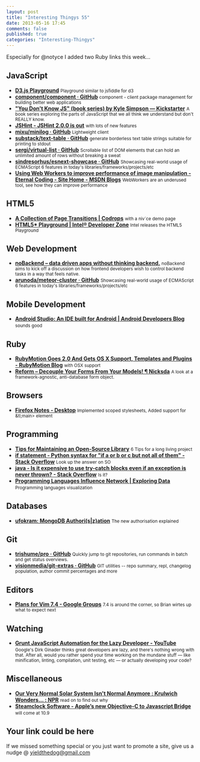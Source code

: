 ```yaml
--- 
layout: post 
title: "Interesting Thingys 55" 
date: 2013-05-16 17:45
comments: false 
published: true 
categories: "Interesting-Thingys" 
--- 
```

Especially for @notyce I added two Ruby links this week…

<!-- More -->

## JavaScript

- **[D3.js Playground](http://phrogz.net/js/d3-playground/#BlankDefault)**
    <small>Playground similar to jsfiddle for d3</small>
- **[component/component · GitHub](https://github.com/component/component)**
    <small>component - client package management for building better web applications</small>
- **["You Don't Know JS" (book series) by Kyle Simpson — Kickstarter](http://www.kickstarter.com/projects/getify/you-dont-know-js-book-series)**
    <small>A book series exploring the parts of JavaScript that we all think we understand but don't REALLY know.</small>
- **[JSHint - JSHint 2.0.0 is out](http://www.jshint.com/blog/2013-05-07/2-0-0/)**
    <small>with lots of new features</small>
- **[mixu/minilog · GitHub](https://github.com/mixu/minilog)**
    <small>Lightweight client </small>
- **[substack/text-table · GitHub](https://github.com/substack/text-table)**
    <small>generate borderless text table strings suitable for printing to stdout </small>
- **[sergi/virtual-list · GitHub](https://github.com/sergi/virtual-list)**
    <small>Scrollable list of DOM elements that can hold an unlimited amount of rows without breaking a sweat</small>
- **[sindresorhus/esnext-showcase · GitHub](https://github.com/sindresorhus/esnext-showcase)**
    <small>Showcasing real-world usage of ECMAScript 6 features in today's libraries/frameworks/projects/etc</small>
- **[Using Web Workers to improve performance of image manipulation - Eternal Coding - Site Home - MSDN Blogs](http://blogs.msdn.com/b/eternalcoding/archive/2012/09/20/using-web-workers-to-improve-performance-of-image-manipulation.aspx)**
    <small>WebWorkers are an underused tool, see how they can improve performance</small>
 
## HTML5

- **[A Collection of Page Transitions | Codrops](http://tympanus.net/codrops/2013/05/07/a-collection-of-page-transitions/)**
    <small>with a niv´ce demo page</small>
- **[HTML5* Playground | Intel® Developer Zone](http://software.intel.com/en-us/appup/html5-playground)**
    <small>Intel releases the HTML5 Playground</small>
 
## Web Development

- **[noBackend – data driven apps without thinking backend.](http://nobackend.org/)**
    <small>noBackend aims to kick off a discussion on how frontend developers wish to control backend tasks in a way that feels native. </small>
- **[arunoda/meteor-cluster · GitHub](https://github.com/arunoda/meteor-cluster)**
    <small>Showcasing real-world usage of ECMAScript 6 features in today's libraries/frameworks/projects/etc</small>
 
## Mobile Development

- **[Android Studio: An IDE built for Android | Android Developers Blog](http://android-developers.blogspot.co.at/2013/05/android-studio-ide-built-for-android.html#__sid=0)**
    <small>sounds good</small>
 
## Ruby

- **[RubyMotion Goes 2.0 And Gets OS X Support, Templates and Plugins - RubyMotion Blog](http://blog.rubymotion.com/post/49943751398/rubymotion-goes-2-0-and-gets-os-x-support-templates)**
    <small>with OSX support</small>
- **[Reform – Decouple Your Forms From Your Models! ¶ Nicksda](http://nicksda.apotomo.de/2013/05/reform-decouple-your-forms-from-your-models/)**
    <small>A look at a framework-agnostic, anti-database form object.</small>
 
## Browsers

- **[Firefox Notes - Desktop](http://www.mozilla.org/en-US/firefox/21.0/releasenotes/)**
    <small>Implemented scoped stylesheets, Added support for &tl;main&gt; element</small>
 
## Programming

- **[Tips for Maintaining an Open-Source Library](https://segment.io/blog/tips-for-maintaining-an-open-source-library/)**
    <small>6 Tips for a long living project</small>
- **[if statement - Python syntax for "if a or b or c but not all of them" - Stack Overflow](http://stackoverflow.com/questions/16522111/python-syntax-for-if-a-or-b-or-c-but-not-all-of-them?newsletter=1)**
    <small>Look up the answer on SO</small>
- **[java - Is it expensive to use try-catch blocks even if an exception is never thrown? - Stack Overflow](http://stackoverflow.com/questions/16451777/is-it-expensive-to-use-try-catch-blocks-even-if-an-exception-is-never-thrown?newsletter=1)**
    <small>Is it?</small>
- **[Programming Languages Influence Network | Exploring Data](http://exploringdata.github.io/vis/programming-languages-influence-network/)**
    <small>Programming languages visualization</small>
 
## Databases

- **[ufokram: MongoDB Authori(s|z)ation](http://blog.markofu.com/2013/05/mongodb-authoriszation.html)**
    <small>The new authorisation explained</small>
 
## Git

- **[trishume/pro · GitHub](https://github.com/trishume/pro)**
    <small>Quickly jump to git repositories, run commands in batch and get status overviews.</small>
- **[visionmedia/git-extras · GitHub](https://github.com/visionmedia/git-extras)**
    <small>GIT utilities -- repo summary, repl, changelog population, author commit percentages and more</small>
 
## Editors

- **[Plans for Vim 7.4 - Google Groups](https://groups.google.com/forum/#!msg/vim_announce/ZWWgK9aXQ2Y/IMObY8lBFm0J)**
    <small>7.4 is around the corner, so Brian wirtes up what to expect next</small>
 
## Watching

- **[Grunt JavaScript Automation for the Lazy Developer - YouTube](http://www.youtube.com/watch?v=bntNYzCrzvE)**
    <small>Google's Dirk Ginader thinks great developers are lazy, and there's nothing wrong with that. After all, would you rather spend your time working on the mundane stuff — like minification, linting, compilation, unit testing, etc — or actually developing your code?</small>
 
## Miscellaneous

- **[Our Very Normal Solar System Isn't Normal Anymore : Krulwich Wonders... : NPR](http://www.npr.org/blogs/krulwich/2013/05/06/181613582/our-very-normal-solar-system-isn-t-normal-anymore)**
    <small>read on to find out why</small>
- **[Steamclock Software - Apple’s new Objective-C to Javascript Bridge](http://www.steamclock.com/blog/2013/05/apple-objective-c-javascript-bridge/)**
    <small>will come at 10.9</small>
 
## Your link could be here

If we missed something special or you just want to promote a site, give us a nudge @ <a href='&#109;&#97;&#105;&#108;t&#111;&#58;%7&#57;&#105;eld&#116;%68%65do%67&#64;gmail&#37;2&#69;c&#37;6&#70;m'>y&#105;eldt&#104;&#101;dog&#64;&#103;mail&#46;&#99;&#111;m</a>
